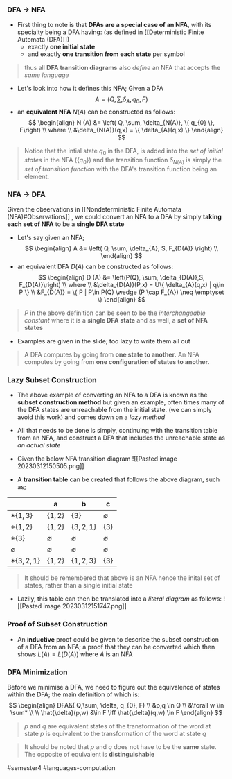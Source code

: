 ### DFA -> NFA
- First thing to note is that **DFAs are a special case of an NFA**, with its specialty being a DFA having: (as defined in [[Deterministic Finite Automata (DFA)]])
	- exactly **one initial state**
	- and exactly **one transition from each state** per symbol

> thus all **DFA transition diagrams** also *define* an NFA that accepts the *same language*

- Let's look into how it defines this NFA; Given a DFA
	$$
A = ( Q,\sum, \delta_{A}, q_{0}, F)
$$
- an **equivalent NFA** $N(A)$ can be constructed as follows:
$$
\begin{align}
N (A) &= \left( Q, \sum, \delta_{N(A)}, \{ q_{0} \}, F\right) \\
where \\
&\delta_{N(A)}(q,x) = \{ \delta_{A}(q,x) \}
\end{align}
$$

> Notice that the intial state $q_{0}$ in the DFA, is added into the *set of initial states* in the NFA ($\{ q_{0} \}$) and the transition function $\delta_{N(A)}$ is simply the *set of transition function* with the DFA's transition function being an element.

### NFA -> DFA
Given the observations in [[Nondeterministic Finite Automata (NFA)#Observations]] , we could convert an NFA to a DFA by simply **taking each set of NFA** to be a **single DFA state**

- Let's say given an NFA;
$$
\begin{align}
A &= \left( Q, \sum, \delta_{A}, S, F_{D(A)} \right) \\
\end{align}
$$
- an equivalent DFA $D(A)$ can be constructed as follows:
$$
\begin{align}
D (A) &= \left(P(Q), \sum, \delta_{D(A)},S, F_{D(A)}\right) \\
where \\
&\delta_{D(A)}(P,x) = U\{ \delta_{A}(q,x) | q\in P \} \\
&F_{D(A)} = \{ P | P\in P(Q) \wedge (P \cap F_{A}) \neq \emptyset \}
\end{align}
$$
> $P$ in the above definition can be seen to be the *interchangeable constant* where it is a **single DFA state** and as well, a **set of NFA states**

- Examples are given in the slide; too lazy to write them all out

> A DFA computes by going from **one state to another.** An NFA computes by going from **one configuration of states to another.**

### Lazy Subset Construction
- The above example of converting an NFA to a DFA is known as the **subset construction method** but given an example, often times many of the DFA states are unreachable from the initial state. (we can simply avoid this work) and comes down on a *lazy method*

- All that needs to be done is simply, continuing with the transition table from an NFA, and construct a DFA that includes the unreachable state as *an actual state*

- Given the below NFA transition diagram
![[Pasted image 20230312150505.png]]
- A **transition table** can be created that follows the above diagram, such as;

| | a | b | c |
|-|--|---|---|
|$*\{ 1,3 \}$ | $\{ 1,2 \}$ | $\{ 3 \}$ | $\emptyset$ |
|$*\{ 1,2 \}$ | $\{ 1,2 \}$ | $\{ 3, 2, 1 \}$ | $\{ 3 \}$ |
|$*\{ 3 \}$ | $\emptyset$ | $\emptyset$ | $\emptyset$ 
|$\emptyset$ | $\emptyset$ | $\emptyset$ | $\emptyset$ |
|$*\{ 3, 2, 1 \}$ | $\{ 1,2 \}$ | $\{ 1,2,3 \}$ | $\{ 3 \}$ |

> It should be remembered that above is an NFA hence the inital set of states, rather than a single initial state

- Lazily, this table can then be translated into a *literal diagram* as follows:
![[Pasted image 20230312151747.png]]

### Proof of Subset Construction
- An **inductive** proof could be given to describe the subset construction of a DFA from an NFA; a proof that they can be converted which then shows $L(A) = L(D(A))$ where $A$ is an NFA


### DFA Minimization
Before we minimise a DFA, we need to figure out the equivalence of states within the DFA; the main definition of which is:
$$
\begin{align}
DFA&( Q,\sum, \delta, q_{0}, F) \\
&p,q \in Q \\
&\forall w \in \sum*  \\ \\
\hat{\delta}(p,w) &\in F \iff \hat{\delta}(q,w) \in F
\end{align}
$$

> $p$ and $q$ are equivalent states of the transformation of the word at state $p$ is equivalent to the transformation of the word at state $q$

> It should be noted that $p$ and $q$ does not have to be the **same** state. The opposite of equivalent is **distinguishable**



#semester4 #languages-computation 
